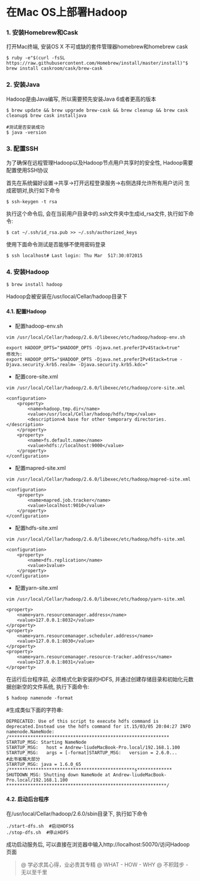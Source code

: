 # 在Mac OS上部署Hadoop

### 1. 安装Homebrew和Cask  
打开Mac终端, 安装OS X 不可或缺的套件管理器homebrew和homebrew cask
```
$ ruby -e"$(curl -fsSL https://raw.githubusercontent.com/Homebrew/install/master/install)"$ brew install caskroom/cask/brew-cask
```

### 2. 安装Java  
Hadoop是由Java编写, 所以需要预先安装Java 6或者更高的版本
```
$ brew update && brew upgrade brew-cask && brew cleanup && brew cask cleanup$ brew cask installjava

#测试是否安装成功
$ java -version
```

### 3. 配置SSH  
为了确保在远程管理Hadoop以及Hadoop节点用户共享时的安全性, Hadoop需要配置使用SSH协议  

首先在系统偏好设置->共享->打开远程登录服务->右侧选择允许所有用户访问
生成密钥对,执行如下命令
```
$ ssh-keygen -t rsa
```
执行这个命令后, 会在当前用户目录中的.ssh文件夹中生成id_rsa文件, 执行如下命令:
```
$ cat ~/.ssh/id_rsa.pub >> ~/.ssh/authorized_keys
```
使用下面命令测试是否能够不使用密码登录
```
$ ssh localhost# Last login: Thu Mar  517:30:072015
```

### 4. 安装Hadoop
```
$ brew install hadoop
```
Hadoop会被安装在/usr/local/Cellar/hadoop目录下
#### 4.1. 配置Hadoop
- 配置hadoop-env.sh  
```
vim /usr/local/Cellar/hadoop/2.6.0/libexec/etc/hadoop/hadoop-env.sh

export HADOOP_OPTS="$HADOOP_OPTS -Djava.net.preferIPv4Stack=true"
修改为:
export HADOOP_OPTS="$HADOOP_OPTS -Djava.net.preferIPv4Stack=true -Djava.security.krb5.realm= -Djava.security.krb5.kdc="
```

- 配置core-site.xml
```
vim /usr/local/Cellar/hadoop/2.6.0/libexec/etc/hadoop/core-site.xml

<configuration>
    <property>
        <name>hadoop.tmp.dir</name>
        <value>/usr/local/Cellar/hadoop/hdfs/tmp</value>
        <description>A base for other temporary directories.</description>
    </property>
    <property>
        <name>fs.default.name</name>
        <value>hdfs://localhost:9000</value>
    </property>
</configuration>
```

- 配置mapred-site.xml
```
vim /usr/local/Cellar/hadoop/2.6.0/libexec/etc/hadoop/mapred-site.xml

<configuration>
    <property>
        <name>mapred.job.tracker</name>
        <value>localhost:9010</value>
    </property>
</configuration>
```

- 配置hdfs-site.xml
```
vim /usr/local/Cellar/hadoop/2.6.0/libexec/etc/hadoop/hdfs-site.xml

<configuration>
    <property>
        <name>dfs.replication</name>
        <value>1value>
    </property>
</configuration>
```

- 配置yarn-site.xml
```
vim /usr/local/Cellar/hadoop/2.6.0/libexec/etc/hadoop/yarn-site.xml

<property>
    <name>yarn.resourcemanager.address</name>
    <value>127.0.0.1:8032</value>
</property>
<property>
    <name>yarn.resourcemanager.scheduler.address</name>
    <value>127.0.0.1:8030</value>
</property>
<property>
    <name>yarn.resourcemanager.resource-tracker.address</name>
    <value>127.0.0.1:8031</value>
</property>
```
在运行后台程序前, 必须格式化新安装的HDFS, 并通过创建存储目录和初始化元数据创新空的文件系统, 执行下面命令:
```
$ hadoop namenode -format

```
#生成类似下面的字符串:
```
DEPRECATED: Use of this script to execute hdfs command is deprecated.Instead use the hdfs command for it.15/03/05 20:04:27 INFO namenode.NameNode:
/************************************************************
STARTUP_MSG: Starting NameNode
STARTUP_MSG:   host = Andrew-liudeMacBook-Pro.local/192.168.1.100
STARTUP_MSG:   args = [-format]STARTUP_MSG:   version = 2.6.0...
#此书省略大部分
STARTUP_MSG: java = 1.6.0_65
/***********************************************s*************
SHUTDOWN_MSG: Shutting down NameNode at Andrew-liudeMacBook-Pro.local/192.168.1.100
************************************************************/
```
#### 4.2. 启动后台程序

在/usr/local/Cellar/hadoop/2.6.0/sbin目录下, 执行如下命令
```
./start-dfs.sh  #启动HDFS$
./stop-dfs.sh  #停止HDFS
```
成功启动服务后, 可以直接在浏览器中输入http://localhost:50070/访问Hadoop页面

> @ 学必求其心得，业必贵其专精
> @ WHAT - HOW - WHY
> @ 不积跬步 - 无以至千里